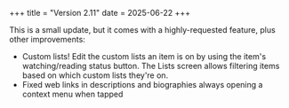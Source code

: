 +++
title = "Version 2.11"
date = 2025-06-22
+++

This is a small update, but it comes with a highly-requested feature, plus other improvements:

- Custom lists! Edit the custom lists an item is on by using the item's watching/reading status button. The Lists screen allows filtering items based on which custom lists they're on.
- Fixed web links in descriptions and biographies always opening a context menu when tapped
